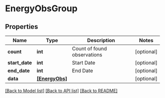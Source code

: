 # EnergyObsGroup


## Properties
Name | Type | Description | Notes
------------ | ------------- | ------------- | -------------
**count** | **int** | Count of found observations | [optional] 
**start_date** | **int** | Start Date | [optional] 
**end_date** | **int** | End Date | [optional] 
**data** | [**[EnergyObs]**](EnergyObs.md) |  | [optional] 

[[Back to Model list]](../README.md#documentation-for-models) [[Back to API list]](../README.md#documentation-for-api-endpoints) [[Back to README]](../README.md)


